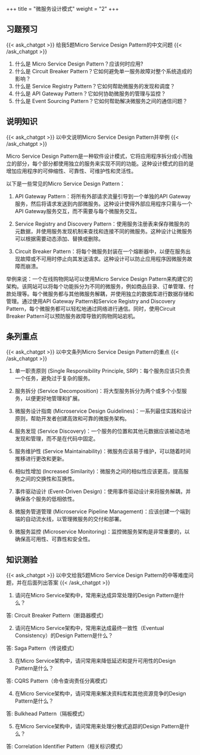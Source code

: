 +++
title = "微服务设计模式"
weight = "2"
+++
## 习题预习
{{< ask_chatgpt >}}
给我5题Micro Service Design Pattern的中文问题
{{< /ask_chatgpt >}}



1. 什么是 Micro Service Design Pattern？应该何时应用?
2. 什么是 Circuit Breaker Pattern？它如何避免单一服务故障对整个系统造成的影响？
3. 什么是 Service Registry Pattern？它如何帮助微服务的发现和调度？
4. 什么是 API Gateway Pattern？它如何协助微服务的管理与监控？
5. 什么是 Event Sourcing Pattern？它如何帮助解决微服务之间的通信问题？   

## 说明知识
{{< ask_chatgpt >}}
以中文说明Micro Service Design Pattern并举例
{{< /ask_chatgpt >}}



Micro Service Design Pattern是一种软件设计模式，它将应用程序拆分成小而独立的部分，每个部分都使用独立的服务来实现不同的功能。这种设计模式的目的是增加应用程序的可伸缩性、可靠性、可维护性和灵活性。

以下是一些常见的Micro Service Design Pattern：

1. API Gateway Pattern：将所有外部请求流量引导到一个单独的API Gateway服务，然后将请求发送到内部微服务。这种设计使得外部应用程序只需与一个API Gateway服务交互，而不需要与每个微服务交互。

2. Service Registry and Discovery Pattern：使用服务注册表来保存微服务的元数据，并使用服务发现机制来查找和连接不同的微服务。这种设计让微服务可以根据需要动态添加、替换或删除。

3. Circuit Breaker Pattern：将每个微服务封装在一个熔断器中，以便在服务出现故障或不可用时停止向其发送请求。这种设计可以防止应用程序因微服务故障而崩溃。

举例来说：一个在线购物网站可以使用Micro Service Design Pattern来构建它的架构。该网站可以将每个功能拆分为不同的微服务，例如商品目录、订单管理、付款处理等。每个微服务都与其他微服务解耦，并使用独立的数据库进行数据存储和管理。通过使用API Gateway Pattern和Service Registry and Discovery Pattern，每个微服务都可以轻松地通过网络进行通信。同时，使用Circuit Breaker Pattern可以预防服务故障导致的购物网站宕机。   

## 条列重点
{{< ask_chatgpt >}}
以中文条列Micro Service Design Pattern的重点
{{< /ask_chatgpt >}}



1. 单一职责原则 (Single Responsibility Principle, SRP)：每个服务应该只负责一个任务，避免过于复杂的服务。

2. 服务拆分 (Service Decomposition)：将大型服务拆分为两个或多个小型服务，以便更好地管理和扩展。

3. 微服务设计指南 (Microservice Design Guidelines)：一系列最佳实践和设计原则，帮助开发者创建高效和可靠的微服务架构。

4. 服务发现 (Service Discovery)：一个服务的位置和其他元数据应该被动态地发现和管理，而不是在代码中固定。

5. 服务维护性 (Service Maintainability)：微服务应该易于维护，可以随着时间推移进行更改和更新。

6. 相似性增加 (Increased Similarity)：微服务之间的相似性应该更高，提高服务之间的交换性和互换性。

7. 事件驱动设计 (Event-Driven Design)：使用事件驱动设计来将服务解耦，并确保各个服务的低相依性。

8. 微服务管道管理 (Microservice Pipeline Management)：应该创建一个端到端的自动流水线，以管理微服务的交付和部署。

9. 微服务监控 (Microservice Monitoring)：监控微服务架构是非常重要的，以确保高可用性、可靠性和安全性。   

## 知识测验
{{< ask_chatgpt >}}
以中文给我5题Micro Service Design Pattern的中等难度问题，并在后面列出答案
{{< /ask_chatgpt >}}



1. 请问在Micro Service架构中，常用来达成异常处理的Design Pattern是什么？

答: Circuit Breaker Pattern（断路器模式）

2. 请问在Micro Service架构中，常用来达成最终一致性（Eventual Consistency）的Design Pattern是什么？

答: Saga Pattern（传说模式）

3. 在Micro Service架构中，请问常用来降低延迟和提升可用性的Design Pattern是什么？

答: CQRS Pattern（命令查询责任分离模式）

4.  在Micro Service架构中，请问常用来解决资料库和其他资源竞争的Design Pattern是什么？

答: Bulkhead Pattern（隔板模式）

5. 在Micro Service架构中，请问常用来处理分散式追踪的Design Pattern是什么？

答: Correlation Identifier Pattern（相关标识模式）   

